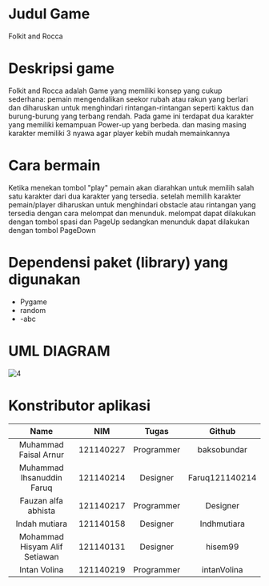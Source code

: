 # Judul Game
Folkit and Rocca
# Deskripsi game
Folkit and Rocca adalah Game yang memiliki konsep yang cukup sederhana: pemain mengendalikan seekor rubah atau rakun yang berlari dan diharuskan untuk menghindari rintangan-rintangan seperti kaktus dan burung-burung yang terbang rendah. 
Pada game ini terdapat dua karakter yang memiliki kemampuan Power-up yang berbeda. dan masing masing karakter memiliki 3 nyawa agar player kebih mudah memainkannya

# Cara bermain
Ketika menekan tombol "play" pemain akan diarahkan untuk memilih salah satu karakter dari dua karakter yang tersedia. setelah memilih karakter pemain/player diharuskan untuk menghindari obstacle atau rintangan yang tersedia dengan cara melompat dan menunduk. melompat dapat dilakukan dengan tombol spasi dan PageUp sedangkan menunduk dapat dilakukan dengan tombol PageDown

# Dependensi paket (library) yang digunakan
- Pygame 
- random
- -abc

# UML DIAGRAM
![4](https://github.com/FzanAlfa/Tugas-besar-PBO/assets/127025601/374b34e6-8a6a-46fa-8b52-46d1c207a4ef)

# Konstributor aplikasi
| Name | NIM | Tugas | Github|
| :---: | :---: | :---: | :---: |
| Muhammad Faisal Arnur                 | 121140227 | Programmer | baksobundar |
| Muhammad Ihsanuddin Faruq                 | 121140214 | Designer | Faruq121140214 |
| Fauzan alfa abhista                   | 121140217 | Programmer   | Designer|
| Indah mutiara        | 121140158 | Designer | Indhmutiara |
| Mohammad Hisyam Alif Setiawan | 121140131 | Designer | hisem99 |
| Intan Volina          | 121140219 | Programmer | intanVolina | 

	
	
	
	
	
	
